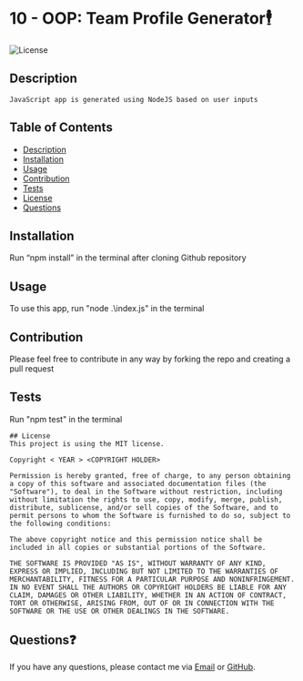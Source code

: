 # 10 - OOP: Team Profile Generator🕴️
![License](https://img.shields.io/badge/License-MIT-yellow)

## Description
```
JavaScript app is generated using NodeJS based on user inputs 
```
## Table of Contents
  - [Description](#description)
  - [Installation](#installation)
  - [Usage](#usage)
  - [Contribution](#contribution)
  - [Tests](#tests)
  - [License](#license)
  - [Questions](#questions)

## Installation
Run “npm install” in the terminal after cloning Github repository

## Usage
To use this app, run "node .\index.js" in the terminal 

## Contribution
Please feel free to contribute in any way by forking the repo and creating a pull request

## Tests
Run "npm test" in the terminal 

```
## License
This project is using the MIT license.

Copyright < YEAR > <COPYRIGHT HOLDER>

Permission is hereby granted, free of charge, to any person obtaining a copy of this software and associated documentation files (the "Software"), to deal in the Software without restriction, including without limitation the rights to use, copy, modify, merge, publish, distribute, sublicense, and/or sell copies of the Software, and to permit persons to whom the Software is furnished to do so, subject to the following conditions:

The above copyright notice and this permission notice shall be included in all copies or substantial portions of the Software.

THE SOFTWARE IS PROVIDED "AS IS", WITHOUT WARRANTY OF ANY KIND, EXPRESS OR IMPLIED, INCLUDING BUT NOT LIMITED TO THE WARRANTIES OF MERCHANTABILITY, FITNESS FOR A PARTICULAR PURPOSE AND NONINFRINGEMENT. IN NO EVENT SHALL THE AUTHORS OR COPYRIGHT HOLDERS BE LIABLE FOR ANY CLAIM, DAMAGES OR OTHER LIABILITY, WHETHER IN AN ACTION OF CONTRACT, TORT OR OTHERWISE, ARISING FROM, OUT OF OR IN CONNECTION WITH THE SOFTWARE OR THE USE OR OTHER DEALINGS IN THE SOFTWARE.
```

## Questions❓
If you have any questions, please contact me via [Email](mailto:liz.mackle@outlook.com) or [GitHub](https://github.com/LizMackle).

